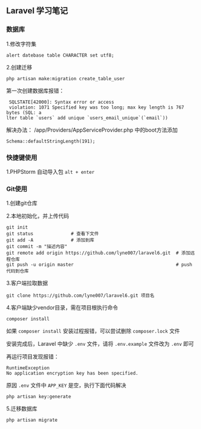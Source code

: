 ## Laravel 学习笔记
### 数据库 
1.修改字符集
```genericsql
alert datebase table CHARACTER set utf8;
```

2.创建迁移
```angular2html
php artisan make:migration create_table_user
```
第一次创建数据库报错：
```genericsql
 SQLSTATE[42000]: Syntax error or access
 violation: 1071 Specified key was too long; max key length is 767 bytes (SQL: a
lter table `users` add unique `users_email_unique`(`email`))

```
解决办法：
/app/Providers/AppServiceProvider.php 中的boot方法添加
```angular2html
Schema::defaultStringLength(191);
```

### 快捷键使用
1.PHPStorm 自动导入包 `alt + enter`

### Git使用
1.创建git仓库

2.本地初始化，并上传代码
```genericsql
git init
git status              # 查看下文件
git add -A              # 添加到库
git commit -m "描述内容"
git remote add origin https://github.com/lyne007/laravel6.git  # 添加远程仓库
git push -u origin master                                      # push 代码到仓库

```
3.客户端拉取数据
```genericsql
git clone https://github.com/lyne007/laravel6.git 项目名
```
4.客户端缺少vendor目录，需在项目根执行命令
```genericsql
composer install
```
如果 `composer install` 安装过程报错，可以尝试删除 `composer.lock` 文件

安装完成后，Laravel 中缺少 `.env` 文件，请将 `.env.example` 文件改为 `.env` 即可

再运行项目发现报错：
```genericsql
RuntimeException
No application encryption key has been specified. 
```
原因 `.env` 文件中 `APP_KEY` 是空，执行下面代码解决
```genericsql
php artisan key:generate
```
5.迁移数据库
```genericsql
php artisan migrate
```
